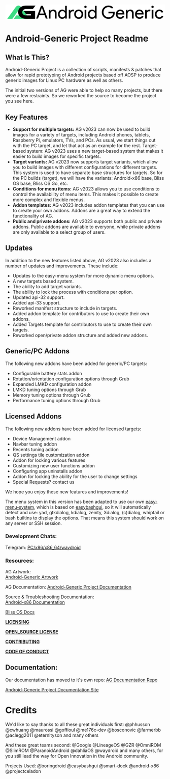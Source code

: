 <img src="https://github.com/android-generic/artwork/raw/master/brand/Android-Generic_Logo__2_transparent.png">

# Android-Generic Project Readme

## What Is This?

Android-Generic Project is a collection of scripts, manifests & patches that allow for rapid prototyping of Android projects based off AOSP to produce generic images for Linux PC hardware as well as others.

The initial two versions of AG were able to help so many projects, but there were a few restraints. So we reworked the source to become the project you see here.

## Key Features

 - **Support for multiple targets:** AG v2023 can now be used to build images for a variety of targets, including Android phones, tablets, Raspberry Pi, emulators, TVs, and PCs. As usual, we start things out with the PC target, and let that act as an example for the rest.
Target-based system: AG v2023 uses a new target-based system that makes it easier to build images for specific targets.
 - **Target variants:** AG v2023 now supports target variants, which allow you to build images with different configurations for different targets. This system is used to have separate base structures for targets. So for the PC builds (target), we will have the variants: Android-x86 base, Bliss OS base, Bliss OS Go, etc.
 - **Conditions for menu items:** AG v2023 allows you to use conditions to control the availability of menu items. This makes it possible to create more complex and flexible menus.
 - **Addon templates:** AG v2023 includes addon templates that you can use to create your own addons. Addons are a great way to extend the functionality of AG.
 - **Public and private addons:** AG v2023 supports both public and private addons. Public addons are available to everyone, while private addons are only available to a select group of users. 

## Updates

In addition to the new features listed above, AG v2023 also includes a number of updates and improvements. These include:
 
 - Updates to the easy-menu system for more dynamic menu options.
 - A new targets based system.
 - The ability to add target variants.
 - The ability to lock the process with conditions per option.
 - Updated api-32 support.
 - Added api-33 support.
 - Reworked manifest structure to include in targets.
 - Added addon template for contributors to use to create their own addons.
 - Added Targets template for contributors to use to create their own targets.
 - Reworked open/private addon structure and added new addons.

## Generic/PC Addons

The following new addons have been added for generic/PC targets:

 - Configurable battery stats addon
 - Rotation/orientation configuration options through Grub
 - Expanded LMKD configuration addon
 - LMKD tuning options through Grub
 - Memory tuning options through Grub
 - Performance tuning options through Grub

## Licensed Addons

The following new addons have been added for licensed targets:

 - Device Management addon
 - Navbar tuning addon
 - Recents tuning addon
 - QS settings tile customization addon
 - Addon for locking various features
 - Customizing new user functions addon
 - Configuring app uninstalls addon
 - Addon for locking the ability for the user to change settings
 - Special Requests? contact us

We hope you enjoy these new features and improvements!

The menu system in this version has been adapted to use our own [easy-menu-system](https://github.com/electrikjesus/easy-menu-system), which is based on [easybashgui](https://sites.google.com/site/easybashgui/), so it will automatically detect and use: yad, gtkdialog, kdialog, zenity, Xdialog, (c)dialog, whiptail or bash builtins to display the options. That means this system should work on any server or SSH session.

### Development Chats:

Telegram:
[PC/x86/x86_64/waydroid](https://t.me/androidgenericpc)


### Resources:

AG Artwork:  
[Android-Generic Artwork](https://github.com/android-generic/artwork)

AG Documentation:
[Android-Generic Project Documentation](https://android-generic-project.gitbook.io/documentation/)

Source & Troubleshooting Documentation:  
[Android-x86 Documentation](https://www.android-x86.org/documentation.html)

[Bliss OS Docs](https://docs.blissos.org)

[**LICENSING**](LICENSING.md)

[**OPEN_SOURCE LICENSE**](LICENSE.md)

[**CONTRIBUTING**](CONTRIBUTING.md)

[**CODE OF CONDUCT**](CODE_OF_CONDUCT.md)

## Documentation:

Our documentation has moved to it's own repo:
[AG Documentation Repo](https://github.com/android-generic/documentation)

[Android-Generic Project Documentation Site](https://android-generic-project.gitbook.io/documentation/)


# Credits

We'd like to say thanks to all these great individuals first:
@phhusson @cwhuang @maurossi @goffioul @me176c-dev @bosconovic @farmerbb @aclegg2011 @eternityson and many others

And these great teams second:
@Google @LineageOS @GZR @OmniROM @SlimROM @ParanoidAndroid @dahliaOS @waydroid and many others, for you still lead the way for Open Innovation in the Android community. 

Projects Used:
@boringdroid @easybashgui @smart-dock @android-x86 @projectceladon 


